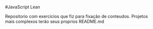 #JavaScript Lean

Repositorio com exercicios que fiz para fixação de conteudos.
Projetos mais complexos terão seus proprios README.md


